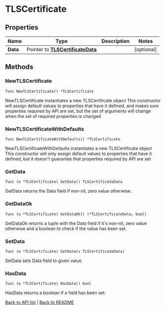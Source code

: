 # TLSCertificate

## Properties

Name | Type | Description | Notes
------------ | ------------- | ------------- | -------------
**Data** | Pointer to [**TLSCertificateData**](TlsCertificateData.md) |  | [optional] 

## Methods

### NewTLSCertificate

`func NewTLSCertificate() *TLSCertificate`

NewTLSCertificate instantiates a new TLSCertificate object
This constructor will assign default values to properties that have it defined,
and makes sure properties required by API are set, but the set of arguments
will change when the set of required properties is changed

### NewTLSCertificateWithDefaults

`func NewTLSCertificateWithDefaults() *TLSCertificate`

NewTLSCertificateWithDefaults instantiates a new TLSCertificate object
This constructor will only assign default values to properties that have it defined,
but it doesn't guarantee that properties required by API are set

### GetData

`func (o *TLSCertificate) GetData() TLSCertificateData`

GetData returns the Data field if non-nil, zero value otherwise.

### GetDataOk

`func (o *TLSCertificate) GetDataOk() (*TLSCertificateData, bool)`

GetDataOk returns a tuple with the Data field if it's non-nil, zero value otherwise
and a boolean to check if the value has been set.

### SetData

`func (o *TLSCertificate) SetData(v TLSCertificateData)`

SetData sets Data field to given value.

### HasData

`func (o *TLSCertificate) HasData() bool`

HasData returns a boolean if a field has been set.


[Back to API list](../README.md#documentation-for-api-endpoints) | [Back to README](../README.md)
